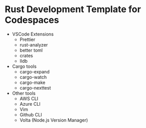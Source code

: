# Rust Development Template for Codespaces

- VSCode Extensions
    - Prettier
    - rust-analyzer
    - better toml
    - crates
    - lldb
- Cargo tools
    - cargo-expand
    - cargo-watch
    - cargo-make
    - cargo-nexttest
- Other tools
    - AWS CLI
    - Azure CLI
    - Vim
    - Github CLI
    - Volta (Node.js Version Manager)
